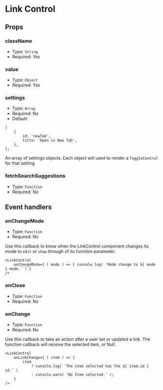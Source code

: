 # Link Control

## Props

### className

- Type: `String`
- Required: Yes

### value

- Type: `Object`
- Required: Yes

### settings

- Type: `Array`
- Required: No
- Default: 
```
[
	{
		id: 'newTab',
		title: 'Open in New Tab',
	},
];
```

An array of settings objects. Each object will used to render a `ToggleControl` for that setting.

### fetchSearchSuggestions

- Type: `Function`
- Required: No

## Event handlers

### onChangeMode

- Type: `Function`
- Required: No

Use this callback to know when the LinkControl component changes its mode to `edit` or `show`
through of its function parameter.

```es6
<LinkControl
	onChangeMode={ ( mode ) => { console.log( `Mode change to ${ mode } mode.` ) }
/> 
```  

### onClose

- Type: `Function`
- Required: No

### onChange

- Type: `Function`
- Required: No

Use this callback to take an action after a user set or updated a link.
The function callback will receive the selected item, or Null.

```es6
<LinkControl
	onLinkChange={ ( item ) => {
		item
			? console.log( `The item selected has the ${ item.id } id.` )
			: console.warn( 'No Item selected.' );
	}
/> 
```

